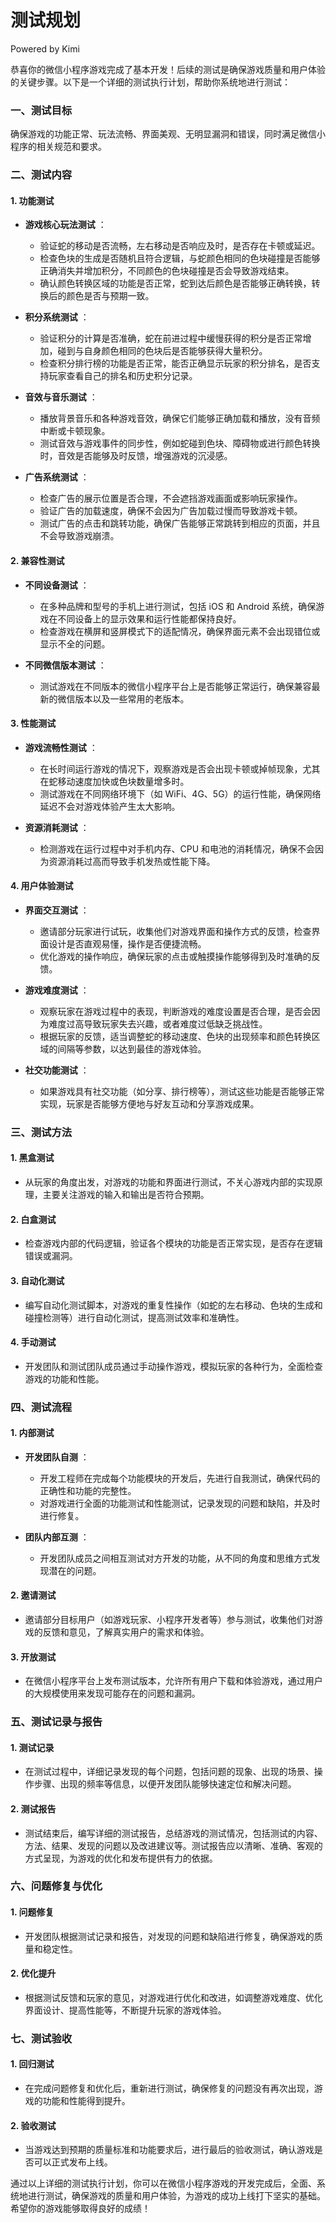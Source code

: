 # 测试规划

Powered by Kimi

恭喜你的微信小程序游戏完成了基本开发！后续的测试是确保游戏质量和用户体验的关键步骤。以下是一个详细的测试执行计划，帮助你系统地进行测试：

### 一、测试目标

确保游戏的功能正常、玩法流畅、界面美观、无明显漏洞和错误，同时满足微信小程序的相关规范和要求。

### 二、测试内容

#### 1. 功能测试

  * **游戏核心玩法测试** ：
    * 验证蛇的移动是否流畅，左右移动是否响应及时，是否存在卡顿或延迟。
    * 检查色块的生成是否随机且符合逻辑，与蛇颜色相同的色块碰撞是否能够正确消失并增加积分，不同颜色的色块碰撞是否会导致游戏结束。
    * 确认颜色转换区域的功能是否正常，蛇到达后颜色是否能够正确转换，转换后的颜色是否与预期一致。

  * **积分系统测试** ：
    * 验证积分的计算是否准确，蛇在前进过程中缓慢获得的积分是否正常增加，碰到与自身颜色相同的色块后是否能够获得大量积分。
    * 检查积分排行榜的功能是否正常，能否正确显示玩家的积分排名，是否支持玩家查看自己的排名和历史积分记录。

  * **音效与音乐测试** ：
    * 播放背景音乐和各种游戏音效，确保它们能够正确加载和播放，没有音频中断或卡顿现象。
    * 测试音效与游戏事件的同步性，例如蛇碰到色块、障碍物或进行颜色转换时，音效是否能够及时反馈，增强游戏的沉浸感。

  * **广告系统测试** ：
    * 检查广告的展示位置是否合理，不会遮挡游戏画面或影响玩家操作。
    * 验证广告的加载速度，确保不会因为广告加载过慢而导致游戏卡顿。
    * 测试广告的点击和跳转功能，确保广告能够正常跳转到相应的页面，并且不会导致游戏崩溃。

#### 2. 兼容性测试

  * **不同设备测试** ：
    * 在多种品牌和型号的手机上进行测试，包括 iOS 和 Android 系统，确保游戏在不同设备上的显示效果和运行性能都保持良好。
    * 检查游戏在横屏和竖屏模式下的适配情况，确保界面元素不会出现错位或显示不全的问题。

  * **不同微信版本测试** ：
    * 测试游戏在不同版本的微信小程序平台上是否能够正常运行，确保兼容最新的微信版本以及一些常用的老版本。

#### 3. 性能测试

  * **游戏流畅性测试** ：
    * 在长时间运行游戏的情况下，观察游戏是否会出现卡顿或掉帧现象，尤其在蛇移动速度加快或色块数量增多时。
    * 测试游戏在不同网络环境下（如 WiFi、4G、5G）的运行性能，确保网络延迟不会对游戏体验产生太大影响。

  * **资源消耗测试** ：
    * 检测游戏在运行过程中对手机内存、CPU 和电池的消耗情况，确保不会因为资源消耗过高而导致手机发热或性能下降。

#### 4. 用户体验测试

  * **界面交互测试** ：
    * 邀请部分玩家进行试玩，收集他们对游戏界面和操作方式的反馈，检查界面设计是否直观易懂，操作是否便捷流畅。
    * 优化游戏的操作响应，确保玩家的点击或触摸操作能够得到及时准确的反馈。

  * **游戏难度测试** ：
    * 观察玩家在游戏过程中的表现，判断游戏的难度设置是否合理，是否会因为难度过高导致玩家失去兴趣，或者难度过低缺乏挑战性。
    * 根据玩家的反馈，适当调整蛇的移动速度、色块的出现频率和颜色转换区域的间隔等参数，以达到最佳的游戏体验。

  * **社交功能测试** ：
    * 如果游戏具有社交功能（如分享、排行榜等），测试这些功能是否能够正常实现，玩家是否能够方便地与好友互动和分享游戏成果。

### 三、测试方法

#### 1. 黑盒测试

  * 从玩家的角度出发，对游戏的功能和界面进行测试，不关心游戏内部的实现原理，主要关注游戏的输入和输出是否符合预期。

#### 2. 白盒测试

  * 检查游戏内部的代码逻辑，验证各个模块的功能是否正常实现，是否存在逻辑错误或漏洞。

#### 3. 自动化测试

  * 编写自动化测试脚本，对游戏的重复性操作（如蛇的左右移动、色块的生成和碰撞检测等）进行自动化测试，提高测试效率和准确性。

#### 4. 手动测试

  * 开发团队和测试团队成员通过手动操作游戏，模拟玩家的各种行为，全面检查游戏的功能和性能。

### 四、测试流程

#### 1. 内部测试

  * **开发团队自测** ：
    * 开发工程师在完成每个功能模块的开发后，先进行自我测试，确保代码的正确性和功能的完整性。
    * 对游戏进行全面的功能测试和性能测试，记录发现的问题和缺陷，并及时进行修复。

  * **团队内部互测** ：
    * 开发团队成员之间相互测试对方开发的功能，从不同的角度和思维方式发现潜在的问题。

#### 2. 邀请测试

  * 邀请部分目标用户（如游戏玩家、小程序开发者等）参与测试，收集他们对游戏的反馈和意见，了解真实用户的需求和体验。

#### 3. 开放测试

  * 在微信小程序平台上发布测试版本，允许所有用户下载和体验游戏，通过用户的大规模使用来发现可能存在的问题和漏洞。

### 五、测试记录与报告

#### 1. 测试记录

  * 在测试过程中，详细记录发现的每个问题，包括问题的现象、出现的场景、操作步骤、出现的频率等信息，以便开发团队能够快速定位和解决问题。

#### 2. 测试报告

  * 测试结束后，编写详细的测试报告，总结游戏的测试情况，包括测试的内容、方法、结果、发现的问题以及改进建议等。测试报告应以清晰、准确、客观的方式呈现，为游戏的优化和发布提供有力的依据。

### 六、问题修复与优化

#### 1. 问题修复

  * 开发团队根据测试记录和报告，对发现的问题和缺陷进行修复，确保游戏的质量和稳定性。

#### 2. 优化提升

  * 根据测试反馈和玩家的意见，对游戏进行优化和改进，如调整游戏难度、优化界面设计、提高性能等，不断提升玩家的游戏体验。

### 七、测试验收

#### 1. 回归测试

  * 在完成问题修复和优化后，重新进行测试，确保修复的问题没有再次出现，游戏的功能和性能得到提升。

#### 2. 验收测试

  * 当游戏达到预期的质量标准和功能要求后，进行最后的验收测试，确认游戏是否可以正式发布上线。

通过以上详细的测试执行计划，你可以在微信小程序游戏的开发完成后，全面、系统地进行测试，确保游戏的质量和用户体验，为游戏的成功上线打下坚实的基础。希望你的游戏能够取得良好的成绩！